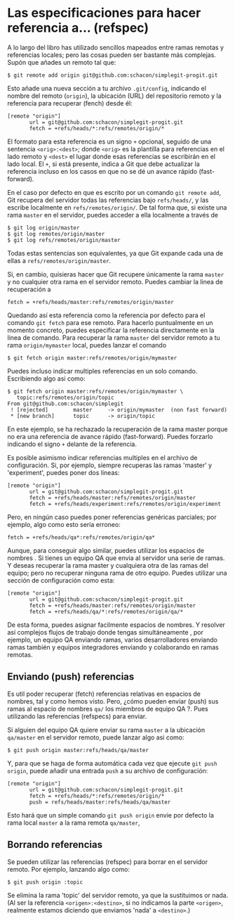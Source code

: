 # Las especificaciones para hacer referencia a...  (refspec)

A lo largo del libro has utilizado sencillos mapeados entre ramas remotas y referencias locales; pero las cosas pueden ser bastante más complejas.
Supón que añades un remoto tal que:

	$ git remote add origin git@github.com:schacon/simplegit-progit.git

Esto añade una nueva sección a tu archivo `.git/config`, indicando el nombre del remoto (`origin`), la ubicación (URL) del repositorio remoto y la referencia para recuperar (fench) desde él: 

	[remote "origin"]
	       url = git@github.com:schacon/simplegit-progit.git
	       fetch = +refs/heads/*:refs/remotes/origin/*

El formato para esta referencia es un signo `+` opcional, seguido de una sentencia `<orig>:<dest>`; donde  `<orig>` es la plantilla para referencias en el lado remoto y `<dest>` el lugar donde esas referencias se escribirán en el lado local. El  `+`, si está presente, indica a Git que debe actualizar la referencia incluso en los casos en que no se dé un avance rápido (fast-forward). 

En el caso por defecto en que es escrito por un comando `git remote add`, Git recupera del servidor todas las referencias bajo `refs/heads/`, y las escribe localmente en `refs/remotes/origin/`. De tal forma que, si existe una rama `master` en el servidor, puedes acceder a ella localmente a través de  

	$ git log origin/master
	$ git log remotes/origin/master
	$ git log refs/remotes/origin/master

Todas estas sentencias son equivalentes, ya que Git expande cada una de ellas a `refs/remotes/origin/master`. 

Si, en cambio, quisieras hacer que Git recupere únicamente la rama `master` y no cualquier otra rama en el servidor remoto. Puedes cambiar la linea de recuperación a 

	fetch = +refs/heads/master:refs/remotes/origin/master

Quedando así esta referencia como la referencia por defecto para el comando `git fetch` para ese remoto.  Para hacerlo puntualmente en un momento concreto, puedes especificar la referencia directamente en la linea de comando. Para recuperar la rama `master` del servidor remoto a tu rama `origin/mymaster` local, puedes lanzar el comando  

	$ git fetch origin master:refs/remotes/origin/mymaster

Puedes incluso indicar multiples referencias en un solo comando. Escribiendo algo asi como:

	$ git fetch origin master:refs/remotes/origin/mymaster \
	   topic:refs/remotes/origin/topic
	From git@github.com:schacon/simplegit
	 ! [rejected]        master     -> origin/mymaster  (non fast forward)
	 * [new branch]      topic      -> origin/topic

En este ejemplo, se ha rechazado la recuperación de la rama master porque no era una referencia de avance rápido (fast-forward). Puedes forzarlo indicando el signo `+` delante de la referencia. 

Es posible asimismo indicar referencias multiples en el archivo de configuración. Si, por ejemplo, siempre recuperas las ramas 'master' y 'experiment', puedes poner dos lineas:

	[remote "origin"]
	       url = git@github.com:schacon/simplegit-progit.git
	       fetch = +refs/heads/master:refs/remotes/origin/master
	       fetch = +refs/heads/experiment:refs/remotes/origin/experiment

Pero, en ningún caso puedes poner referencias genéricas parciales; por ejemplo, algo como esto sería erroneo:

	fetch = +refs/heads/qa*:refs/remotes/origin/qa*

Aunque, para conseguir algo similar, puedes utilizar los espacios de nombres . Si tienes un equipo QA que envia al servidor una serie de ramas. Y deseas recuperar la rama master y cualquiera otra de las ramas del equipo; pero no recuperar ninguna rama de otro equipo. Puedes utilizar una sección de configuración como esta:

	[remote "origin"]
	       url = git@github.com:schacon/simplegit-progit.git
	       fetch = +refs/heads/master:refs/remotes/origin/master
	       fetch = +refs/heads/qa/*:refs/remotes/origin/qa/*

De esta forma, puedes asignar facilmente espacios de nombres. Y resolver así complejos flujos de trabajo donde tengas simultáneamente , por ejemplo, un equipo QA enviando ramas, varios desarrolladores enviando ramas también y equipos integradores enviando y colaborando en ramas remotas.

## Enviando (push) referencias

Es util poder recuperar (fetch) referencias relativas en espacios de nombres, tal y como hemos visto. Pero, ¿cómo pueden enviar (push) sus ramas al espacio de nombres `qa/` los miembros de equipo QA ?.  Pues utilizando las referencias (refspecs) para enviar.

Si alguien del equipo QA quiere enviar su rama  `master` a la ubicación `qa/master` en el servidor remoto, puede lanzar algo asi como: 

	$ git push origin master:refs/heads/qa/master

Y, para que se haga de forma automática cada vez que ejecute `git push origin`, puede añadir una entrada `push` a su archivo de configuración:

	[remote "origin"]
	       url = git@github.com:schacon/simplegit-progit.git
	       fetch = +refs/heads/*:refs/remotes/origin/*
	       push = refs/heads/master:refs/heads/qa/master

Esto hará que un simple comando `git push origin` envie por defecto la rama local  `master` a la rama remota `qa/master`,

## Borrando referencias

Se pueden utilizar las referencias (refspec) para borrar en el servidor remoto. Por ejemplo, lanzando algo como:

	$ git push origin :topic

Se elimina la rama 'topic' del servidor remoto, ya que la sustituimos or nada. (Al ser la referencia `<origen>:<destino>`, si no indicamos la parte  `<origen>`, realmente estamos diciendo que enviamos 'nada' a `<destino>`.) 
